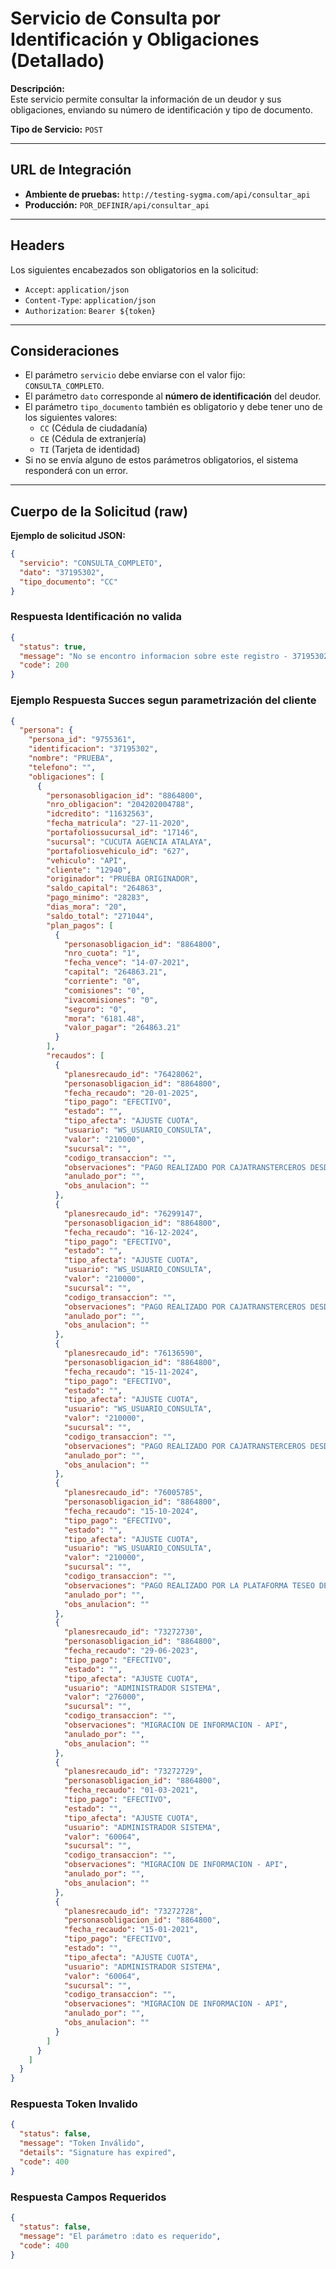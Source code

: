 # Servicio de Consulta por Identificación y Obligaciones (Detallado)

**Descripción:**  
Este servicio permite consultar la información de un deudor y sus obligaciones, enviando su número de identificación y tipo de documento.

**Tipo de Servicio:** `POST`

---

## URL de Integración

- **Ambiente de pruebas:** `http://testing-sygma.com/api/consultar_api`
- **Producción:** `POR_DEFINIR/api/consultar_api`

---

## Headers

Los siguientes encabezados son obligatorios en la solicitud:

- `Accept`: `application/json`
- `Content-Type`: `application/json`
- `Authorization`: `Bearer ${token}`

---

## Consideraciones

- El parámetro `servicio` debe enviarse con el valor fijo: `CONSULTA_COMPLETO`.
- El parámetro `dato` corresponde al **número de identificación** del deudor.
- El parámetro `tipo_documento` también es obligatorio y debe tener uno de los siguientes valores:
  - `CC` (Cédula de ciudadanía)
  - `CE` (Cédula de extranjería)
  - `TI` (Tarjeta de identidad)
- Si no se envía alguno de estos parámetros obligatorios, el sistema responderá con un error.

---

## Cuerpo de la Solicitud (raw)

**Ejemplo de solicitud JSON:**

```json
{
  "servicio": "CONSULTA_COMPLETO",
  "dato": "37195302",
  "tipo_documento": "CC"
}
```

### **Respuesta Identificación no valida**
``````json
{
  "status": true,
  "message": "No se encontro informacion sobre este registro - 37195302111",
  "code": 200
}
``````



### **Ejemplo Respuesta Succes segun parametrización del cliente**

``````json
{
  "persona": {
    "persona_id": "9755361",
    "identificacion": "37195302",
    "nombre": "PRUEBA",
    "telefono": "",
    "obligaciones": [
      {
        "personasobligacion_id": "8864800",
        "nro_obligacion": "204202004788",
        "idcredito": "11632563",
        "fecha_matricula": "27-11-2020",
        "portafoliossucursal_id": "17146",
        "sucursal": "CUCUTA AGENCIA ATALAYA",
        "portafoliosvehiculo_id": "627",
        "vehiculo": "API",
        "cliente": "12940",
        "originador": "PRUEBA ORIGINADOR",
        "saldo_capital": "264863",
        "pago_minimo": "28283",
        "dias_mora": "20",
        "saldo_total": "271044",
        "plan_pagos": [
          {
            "personasobligacion_id": "8864800",
            "nro_cuota": "1",
            "fecha_vence": "14-07-2021",
            "capital": "264863.21",
            "corriente": "0",
            "comisiones": "0",
            "ivacomisiones": "0",
            "seguro": "0",
            "mora": "6181.48",
            "valor_pagar": "264863.21"
          }
        ],
        "recaudos": [
          {
            "planesrecaudo_id": "76428062",
            "personasobligacion_id": "8864800",
            "fecha_recaudo": "20-01-2025",
            "tipo_pago": "EFECTIVO",
            "estado": "",
            "tipo_afecta": "AJUSTE CUOTA",
            "usuario": "WS_USUARIO_CONSULTA",
            "valor": "210000",
            "sucursal": "",
            "codigo_transaccion": "",
            "observaciones": "PAGO REALIZADO POR CAJATRANSTERCEROS DESDE FUNDACION DELAMUJER - APLICACION TANQUE - FECHA MOVIMIENTO: 2025-01-20 - OBS-OPCIONAL1: CONSIGNACION *",
            "anulado_por": "",
            "obs_anulacion": ""
          },
          {
            "planesrecaudo_id": "76299147",
            "personasobligacion_id": "8864800",
            "fecha_recaudo": "16-12-2024",
            "tipo_pago": "EFECTIVO",
            "estado": "",
            "tipo_afecta": "AJUSTE CUOTA",
            "usuario": "WS_USUARIO_CONSULTA",
            "valor": "210000",
            "sucursal": "",
            "codigo_transaccion": "",
            "observaciones": "PAGO REALIZADO POR CAJATRANSTERCEROS DESDE FUNDACION DELAMUJER - APLICACION TANQUE - FECHA MOVIMIENTO: 2024-12-16 - OBS-OPCIONAL1: CONSIGNACION *",
            "anulado_por": "",
            "obs_anulacion": ""
          },
          {
            "planesrecaudo_id": "76136590",
            "personasobligacion_id": "8864800",
            "fecha_recaudo": "15-11-2024",
            "tipo_pago": "EFECTIVO",
            "estado": "",
            "tipo_afecta": "AJUSTE CUOTA",
            "usuario": "WS_USUARIO_CONSULTA",
            "valor": "210000",
            "sucursal": "",
            "codigo_transaccion": "",
            "observaciones": "PAGO REALIZADO POR CAJATRANSTERCEROS DESDE FUNDACION DELAMUJER - APLICACION TANQUE - FECHA MOVIMIENTO: 2024-11-15 - OBS-OPCIONAL1: CONSIGNACION *",
            "anulado_por": "",
            "obs_anulacion": ""
          },
          {
            "planesrecaudo_id": "76005785",
            "personasobligacion_id": "8864800",
            "fecha_recaudo": "15-10-2024",
            "tipo_pago": "EFECTIVO",
            "estado": "",
            "tipo_afecta": "AJUSTE CUOTA",
            "usuario": "WS_USUARIO_CONSULTA",
            "valor": "210000",
            "sucursal": "",
            "codigo_transaccion": "",
            "observaciones": "PAGO REALIZADO POR LA PLATAFORMA TESEO DESDE FUNDACION DELAMUJER - APLICACION TANQUE - FECHA MOVIMIENTO: 2024-10-15 - OBS-OPCIONAL1: CONSIGNACION *",
            "anulado_por": "",
            "obs_anulacion": ""
          },
          {
            "planesrecaudo_id": "73272730",
            "personasobligacion_id": "8864800",
            "fecha_recaudo": "29-06-2023",
            "tipo_pago": "EFECTIVO",
            "estado": "",
            "tipo_afecta": "AJUSTE CUOTA",
            "usuario": "ADMINISTRADOR SISTEMA",
            "valor": "276000",
            "sucursal": "",
            "codigo_transaccion": "",
            "observaciones": "MIGRACION DE INFORMACION - API",
            "anulado_por": "",
            "obs_anulacion": ""
          },
          {
            "planesrecaudo_id": "73272729",
            "personasobligacion_id": "8864800",
            "fecha_recaudo": "01-03-2021",
            "tipo_pago": "EFECTIVO",
            "estado": "",
            "tipo_afecta": "AJUSTE CUOTA",
            "usuario": "ADMINISTRADOR SISTEMA",
            "valor": "60064",
            "sucursal": "",
            "codigo_transaccion": "",
            "observaciones": "MIGRACION DE INFORMACION - API",
            "anulado_por": "",
            "obs_anulacion": ""
          },
          {
            "planesrecaudo_id": "73272728",
            "personasobligacion_id": "8864800",
            "fecha_recaudo": "15-01-2021",
            "tipo_pago": "EFECTIVO",
            "estado": "",
            "tipo_afecta": "AJUSTE CUOTA",
            "usuario": "ADMINISTRADOR SISTEMA",
            "valor": "60064",
            "sucursal": "",
            "codigo_transaccion": "",
            "observaciones": "MIGRACION DE INFORMACION - API",
            "anulado_por": "",
            "obs_anulacion": ""
          }
        ]
      }
    ]
  }
}
``````

### **Respuesta Token Invalido**

``````json
{
  "status": false,
  "message": "Token Inválido",
  "details": "Signature has expired",
  "code": 400
}
``````

### **Respuesta Campos Requeridos**

``````json
{
  "status": false,
  "message": "El parámetro :dato es requerido",
  "code": 400
}
``````